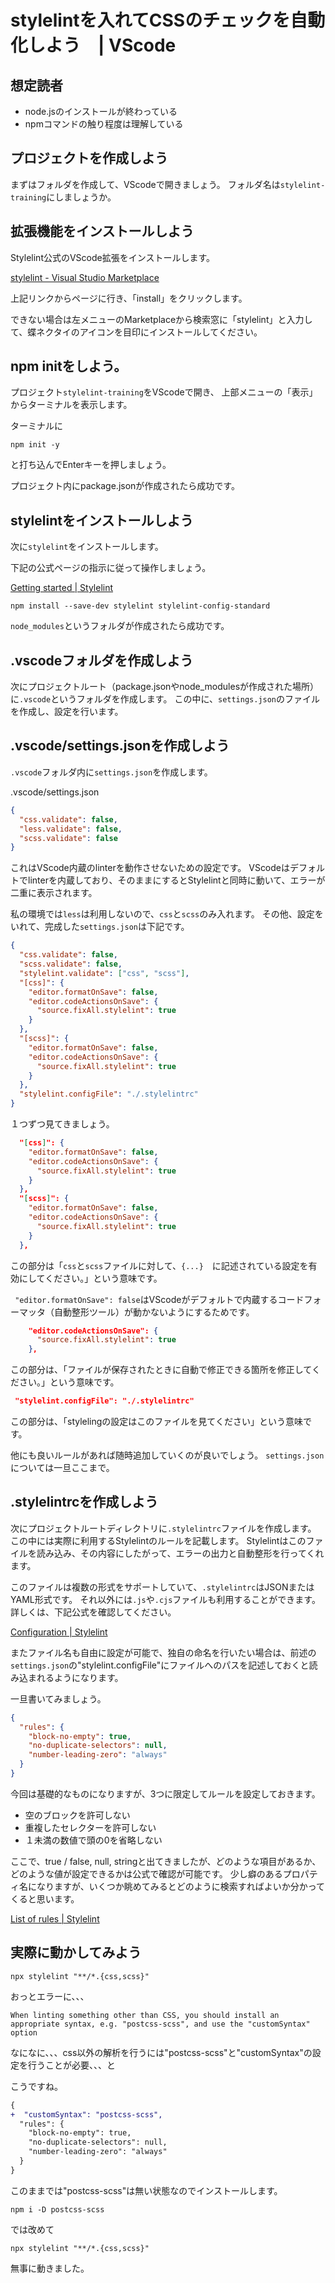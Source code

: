 # stylelintを入れてCSSのチェックを自動化しよう　| VScode

## 想定読者

- node.jsのインストールが終わっている
- npmコマンドの触り程度は理解している

## プロジェクトを作成しよう

まずはフォルダを作成して、VScodeで開きましょう。
フォルダ名は`stylelint-training`にしましょうか。

## 拡張機能をインストールしよう

Stylelint公式のVScode拡張をインストールします。

[stylelint - Visual Studio Marketplace](https://marketplace.visualstudio.com/items?itemName=stylelint.vscode-stylelint)

上記リンクからページに行き、「install」をクリックします。

できない場合は左メニューのMarketplaceから検索窓に「stylelint」と入力して、蝶ネクタイのアイコンを目印にインストールしてください。


## npm initをしよう。

プロジェクト`stylelint-training`をVScodeで開き、
上部メニューの「表示」からターミナルを表示します。

ターミナルに

```shell
npm init -y
```

と打ち込んでEnterキーを押しましょう。

プロジェクト内にpackage.jsonが作成されたら成功です。

## stylelintをインストールしよう

次に`stylelint`をインストールします。

下記の公式ページの指示に従って操作しましょう。

[Getting started | Stylelint](https://stylelint.io/user-guide/get-started/)

```shell
npm install --save-dev stylelint stylelint-config-standard
```

`node_modules`というフォルダが作成されたら成功です。

## .vscodeフォルダを作成しよう

次にプロジェクトルート（package.jsonやnode_modulesが作成された場所）に`.vscode`というフォルダを作成します。
この中に、`settings.json`のファイルを作成し、設定を行います。

## .vscode/settings.jsonを作成しよう

`.vscode`フォルダ内に`settings.json`を作成します。

.vscode/settings.json

```json
{
  "css.validate": false,
  "less.validate": false,
  "scss.validate": false
}
```

これはVScode内蔵のlinterを動作させないための設定です。
VScodeはデフォルトでlinterを内蔵しており、そのままにするとStylelintと同時に動いて、エラーが二重に表示されます。

私の環境では`less`は利用しないので、`css`と`scss`のみ入れます。
その他、設定をいれて、完成した`settings.json`は下記です。

```json
{
  "css.validate": false,
  "scss.validate": false,
  "stylelint.validate": ["css", "scss"],
  "[css]": {
    "editor.formatOnSave": false,
    "editor.codeActionsOnSave": {
      "source.fixAll.stylelint": true
    }
  },
  "[scss]": {
    "editor.formatOnSave": false,
    "editor.codeActionsOnSave": {
      "source.fixAll.stylelint": true
    }
  },
  "stylelint.configFile": "./.stylelintrc"
}
```

１つずつ見てきましょう。

```json
  "[css]": {
    "editor.formatOnSave": false,
    "editor.codeActionsOnSave": {
      "source.fixAll.stylelint": true
    }
  },
  "[scss]": {
    "editor.formatOnSave": false,
    "editor.codeActionsOnSave": {
      "source.fixAll.stylelint": true
    }
  },
```

この部分は「`css`と`scss`ファイルに対して、`{...}`　に記述されている設定を有効にしてください。」という意味です。

` "editor.formatOnSave": false`はVScodeがデフォルトで内蔵するコードフォーマッタ（自動整形ツール）が動かないようにするためです。

```json
    "editor.codeActionsOnSave": {
      "source.fixAll.stylelint": true
    },
```

この部分は、「ファイルが保存されたときに自動で修正できる箇所を修正してください。」という意味です。

```json
 "stylelint.configFile": "./.stylelintrc"
```

この部分は、「stylelingの設定はこのファイルを見てください」という意味です。

他にも良いルールがあれば随時追加していくのが良いでしょう。
`settings.json`については一旦ここまで。

## .stylelintrcを作成しよう

次にプロジェクトルートディレクトリに`.stylelintrc`ファイルを作成します。
この中には実際に利用するStylelintのルールを記載します。
Stylelintはこのファイルを読み込み、その内容にしたがって、エラーの出力と自動整形を行ってくれます。

このファイルは複数の形式をサポートしていて、`.stylelintrc`はJSONまたはYAML形式です。
それ以外には`.js`や`.cjs`ファイルも利用することができます。
詳しくは、下記公式を確認してください。

[Configuration | Stylelint](https://stylelint.io/user-guide/configure/)

またファイル名も自由に設定が可能で、独自の命名を行いたい場合は、前述の`settings.json`の"stylelint.configFile"にファイルへのパスを記述しておくと読み込まれるようになります。

一旦書いてみましょう。

```json
{
  "rules": {
    "block-no-empty": true,
    "no-duplicate-selectors": null,
    "number-leading-zero": "always"
  }
}
```

今回は基礎的なものになりますが、3つに限定してルールを設定しておきます。

- 空のブロックを許可しない
- 重複したセレクターを許可しない
- １未満の数値で頭の0を省略しない


ここで、true / false, null, stringと出てきましたが、どのような項目があるか、どのような値が設定できるかは公式で確認が可能です。
少し癖のあるプロパティ名になりますが、いくつか眺めてみるとどのように検索すればよいか分かってくると思います。

[List of rules | Stylelint](https://stylelint.io/user-guide/rules/list/)

## 実際に動かしてみよう

```
npx stylelint "**/*.{css,scss}"
```

おっとエラーに、、、

```shell
When linting something other than CSS, you should install an appropriate syntax, e.g. "postcss-scss", and use the "customSyntax" option
```

なになに、、、css以外の解析を行うには"postcss-scss"と"customSyntax"の設定を行うことが必要、、、と

こうですね。

```diff
{
+  "customSyntax": "postcss-scss",
  "rules": {
    "block-no-empty": true,
    "no-duplicate-selectors": null,
    "number-leading-zero": "always"
  }
}
```

このままでは"postcss-scss"は無い状態なのでインストールします。

```
npm i -D postcss-scss
```

では改めて

```
npx stylelint "**/*.{css,scss}"
```

無事に動きました。